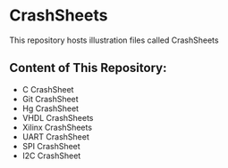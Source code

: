 # CrashSheets

This repository hosts illustration files called CrashSheets

## Content of This Repository:
* C CrashSheet
* Git CrashSheet
* Hg CrashSheet
* VHDL CrashSheets
* Xilinx CrashSheets
* UART CrashSheet
* SPI CrashSheet
* I2C CrashSheet
